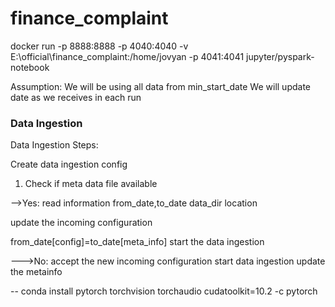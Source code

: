 # finance_complaint

docker run -p 8888:8888 -p 4040:4040 -v E:\official\finance_complaint:/home/jovyan -p 4041:4041 jupyter/pyspark-notebook



Assumption:
We will be using all data from min_start_date
We will update date as we receives in each run

### Data Ingestion

Data Ingestion Steps:

Create data ingestion config 


1. Check if meta data file available 




-->Yes:
read information
from_date,to_date
data_dir location

update the incoming configuration

from_date[config]=to_date[meta_info]
start the data ingestion

--->No:
accept the new incoming configuration
start data ingestion 
update the metainfo


--
conda install pytorch torchvision torchaudio cudatoolkit=10.2 -c pytorch